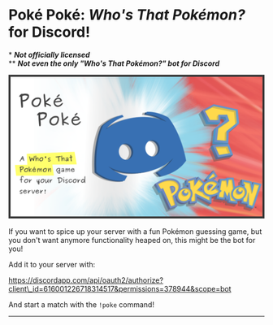 
# Poké Poké: *Who's That Pokémon?* for Discord!

\* ***Not officially licensed***  
\*\* ***Not even the only "Who's That Pokémon?" bot for Discord***

![header](Artwork/header.png "header")

If you want to spice up your server with a fun Pokémon guessing game, but you
don't want anymore functionality heaped on, this might be the bot for you! 

Add it to your server with:

https://discordapp.com/api/oauth2/authorize?client\_id=616001226718314517&permissions=378944&scope=bot

And start a match with the `!poke` command!

---


